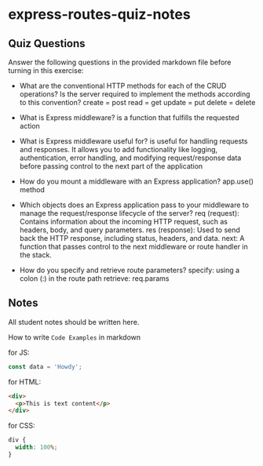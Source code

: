 # express-routes-quiz-notes

## Quiz Questions

Answer the following questions in the provided markdown file before turning in this exercise:

- What are the conventional HTTP methods for each of the CRUD operations? Is the server required to implement the methods according to this convention?
  create = post
  read = get
  update = put
  delete = delete

- What is Express middleware?
  is a function that fulfills the requested action

- What is Express middleware useful for?
  is useful for handling requests and responses. It allows you to add functionality like logging, authentication, error handling, and modifying request/response data before passing control to the next part of the application

- How do you mount a middleware with an Express application?
  app.use() method

- Which objects does an Express application pass to your middleware to manage the request/response lifecycle of the server?
  req (request): Contains information about the incoming HTTP request, such as headers, body, and query parameters.
  res (response): Used to send back the HTTP response, including status, headers, and data.
  next: A function that passes control to the next middleware or route handler in the stack.

- How do you specify and retrieve route parameters?
  specify: using a colon (:) in the route path
  retrieve: req.params

## Notes

All student notes should be written here.

How to write `Code Examples` in markdown

for JS:

```javascript
const data = 'Howdy';
```

for HTML:

```html
<div>
  <p>This is text content</p>
</div>
```

for CSS:

```css
div {
  width: 100%;
}
```
